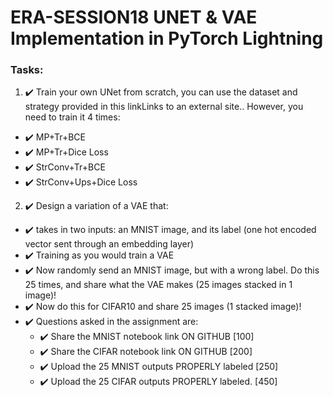 # ERA-SESSION18 UNET & VAE Implementation in PyTorch Lightning


### Tasks:
1. :heavy_check_mark: Train your own UNet from scratch, you can use the dataset and strategy provided in this linkLinks to an external site.. However, you need to train it 4 times:
  - :heavy_check_mark: MP+Tr+BCE
  - :heavy_check_mark: MP+Tr+Dice Loss
  - :heavy_check_mark: StrConv+Tr+BCE
  - :heavy_check_mark: StrConv+Ups+Dice Loss
2. :heavy_check_mark: Design a variation of a VAE that:
  - :heavy_check_mark: takes in two inputs: an MNIST image, and its label (one hot encoded vector sent through an embedding layer)
  - :heavy_check_mark: Training as you would train a VAE
  - :heavy_check_mark: Now randomly send an MNIST image, but with a wrong label. Do this 25 times, and share what the VAE makes (25 images stacked in 1 image)!
  - :heavy_check_mark: Now do this for CIFAR10 and share 25 images (1 stacked image)!
  - :heavy_check_mark: Questions asked in the assignment are:
    - :heavy_check_mark: Share the MNIST notebook link ON GITHUB [100]
    - :heavy_check_mark: Share the CIFAR notebook link ON GITHUB [200]
    - :heavy_check_mark: Upload the 25 MNIST outputs PROPERLY labeled [250]
    - :heavy_check_mark: Upload the 25 CIFAR outputs PROPERLY labeled. [450]
   
        
